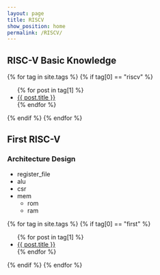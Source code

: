 ```yaml
---
layout: page
title: RISCV
show_position: home
permalink: /RISCV/
---
```


## RISC-V Basic Knowledge

{% for tag in site.tags %}
{% if tag[0] == "riscv" %}
  <ul>
    {% for post in tag[1] %}
      <li><a href="{{ post.url }}">{{ post.title }}</a></li>
    {% endfor %}
  </ul>
{% endif %}
{% endfor %}

## First RISC-V

### Architecture Design

- register_file
- alu
- csr
- mem
  - rom
  - ram

{% for tag in site.tags %}
{% if tag[0] == "first" %}
  <ul>
    {% for post in tag[1] %}
      <li><a href="{{ post.url }}">{{ post.title }}</a></li>
    {% endfor %}
  </ul>
{% endif %}
{% endfor %}
